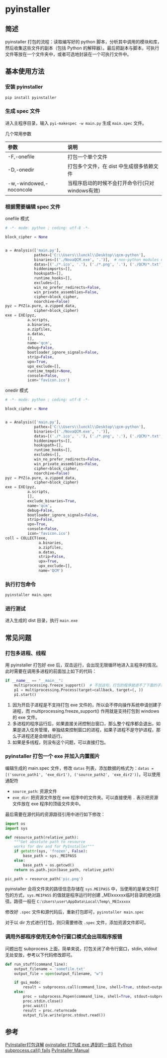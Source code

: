 # pyinstaller

## 简述

pyinstaller 打包的流程：读取编写好的 python 脚本，分析其中调用的模块和库，然后收集这些文件的副本（包括 Python 的解释器）。最后把副本与脚本，可执行文件等放在一个文件夹中，或者可选地封装在一个可执行文件中。

## 基本使用方法

### 安装 pyinstaller

```bash
pip install pyinstaller
```

### 生成 spec 文件

进入主程序目录，输入 `pyi-makespec -w main.py` 生成 `main.spec` 文件。

几个常用参数

| 参数                    | 说明                                        |
| :---------------------- | :------------------------------------------ |
| -F,-onefile             | 打包一个单个文件                              |
| -D,-onedir              | 打包多个文件，在 dist 中生成很多依赖文件        |
| -w,-windowed,-noconcole | 当程序启动的时候不会打开命令行(只对windows有效) |

### 根据需要编辑 spec 文件

onefile 模式

```python
# -*- mode: python ; coding: utf-8 -*-

block_cipher = None


a = Analysis(['main.py'],
             pathex=['C:\\Users\\lunckl\\Desktop\\qcm-python'],
             binaries=[('./NovaQCM.exe', '.')],  # non-python modules needed by the scripts
             datas=[('./*.ico', '.'), ('./*.png', '.'), ('./QCM/*.txt', 'QCM')],  # non-binary files included in the app
             hiddenimports=[],
             hookspath=[],
             runtime_hooks=[],
             excludes=[],
             win_no_prefer_redirects=False,
             win_private_assemblies=False,
             cipher=block_cipher,
             noarchive=False)
pyz = PYZ(a.pure, a.zipped_data,
             cipher=block_cipher)
exe = EXE(pyz,
          a.scripts,
          a.binaries,
          a.zipfiles,
          a.datas,
          [],
          name='qcm',
          debug=False,
          bootloader_ignore_signals=False,
          strip=False,
          upx=True,
          upx_exclude=[],
          runtime_tmpdir=None,
          console=False,
          icon='favicon.ico')

```

onedir 模式

```python
# -*- mode: python ; coding: utf-8 -*-

block_cipher = None


a = Analysis(['main.py'],
             pathex=['C:\\Users\\lunckl\\Desktop\\qcm-python'],
             binaries=[('./NovaQCM.exe', '.')],
             datas=[('./*.ico', '.'), ('./*.png', '.'), ('./QCM/*.txt', 'QCM')],
             hiddenimports=[],
             hookspath=[],
             runtime_hooks=[],
             excludes=[],
             win_no_prefer_redirects=False,
             win_private_assemblies=False,
             cipher=block_cipher,
             noarchive=False)
pyz = PYZ(a.pure, a.zipped_data,
             cipher=block_cipher)
exe = EXE(pyz,
          a.scripts,
          [],
          exclude_binaries=True,
          name='qcm',
          debug=False,
          bootloader_ignore_signals=False,
          strip=False,
          upx=True,
          console=False,
          icon='favicon.ico')
coll = COLLECT(exe,
               a.binaries,
               a.zipfiles,
               a.datas,
               strip=False,
               upx=True,
               upx_exclude=[],
               name='QCM')

```

### 执行打包命令

```bash
pyinstaller main.spec
```

### 进行测试

进入生成的 dist 目录，执行 `main.exe`

## 常见问题

### 打包多进程、线程

用 pyinstaller 打包好 exe 后，双击运行，会出现无限循环地进入主程序的情况。此时需要在调用多进程的前面加上如下的代码：

```python
if __name__ == "__main__":
    multiprocessing.freeze_support()  # 不加这句，打包的程序就进不了下面的子进程了
    p1 = multiprocessing.Process(target=callback, target=(, ))
    p1.start()
```

1. 因为开启子进程是不支持打包 exe 文件的，所以会不停向操作系统申请创建子进程，而 multiprocessing.freeze_support() 作用就是支持打包到 windows 的 exe 文件。
2. 多进程的程序运行后，如果直接关闭控制台窗口，那么整个程序都会退出，如果是进入任务管理，单独结束控制窗口的进程，如果子进程不是守护进程，那么子进程还是会继续运行。
3. 如果是多线程，则没有这个问题，可以直接打包。

### pyinstaller 打包一个 exe 并加入内置图片

编辑生成的 main.spec 文件，修改 `datas` 列表，添加数据的格式为：`datas = [('source_path1', 'exe_dir1'), ('source_path2', 'exe_dir2')]`，可以使用通配符

- `source_path`: 资源文件
- `exe_dir`: 把资源文件放在 exe 程序中的文件夹。可以直接使用 `.` 表示把资源文件放在 exe 程序的顶级文件夹中。

最后需要在源代码的资源路径引用中进行如下修改：

```python
import os
import sys

def resource_path(relative_path):
    """Get absolute path to resource
    works for dev and for PyInstaller"""
    if getattr(sys, 'frozen', False):
        base_path = sys._MEIPASS
    else:
        base_path = os.getcwd()
    return os.path.join(base_path, relative_path)

pic_path = resource_path('pic.png')
```

pyinstaller 会将文件夹的路径信息存储在 `sys.MEIPASS` 中，当使用的是单文件打包的方式，`sys.MEIPASS` 的值就是程序运行时创建 _MEIxxxxxx临时目录的绝对路径。路径一般在 `C:\Users\user\AppData\Local\Temp\_MEIxxxxx`

修改好 `.spec` 文件和源代码后，重新打包即可，`pyinstaller main.spec`

对于以 dir 方式进行打包，则只需要修改 `.spec` 文件，添加资源文件即可。

### 调用外部程序使用无命令行窗口模式会出现程序报错

问题出在 subprocess 上面，简单来说，打包关闭了命令行窗口，stdin, stdout 无处安放，参考以下代码修改即可。

```python
def run_stuff(command_line):
    output_filename = 'somefile.txt'
    output_file = open(output_filename, "w")

    if gui_mode:
        result = subprocess.call(command_line, shell=True, stdout=outputFile, stderr=subprocess.STDOUT)
    else:
        proc = subprocess.Popen(command_line, shell=True, stdout=subprocess.PIPE, stderr=subprocess.STDOUT, stdin=subprocess.PIPE)
        proc.stdin.close()
        proc.wait()
        result = proc.returncode
        output_file.write(proc.stdout.read())
```

## 参考

[PyInstaller打包详解](https://yujunjiex.gitee.io/2018/10/18/PyInstaller打包详解/)
[pyinstaller 打包成 exe 遇到的一些坑](http://blog.gqylpy.com/gqy/19384/)
[Python subprocess.call() fails](https://stackoverflow.com/questions/337870/python-subprocess-call-fails-when-using-pythonw-exe)
[PyInstaller Manual](https://pyinstaller.readthedocs.io/en/stable/index.html)
